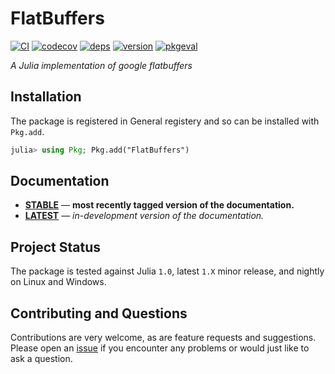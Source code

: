 
# FlatBuffers

[![CI](https://github.com/JuliaData/FlatBuffers.jl/workflows/CI/badge.svg)](https://github.com/JuliaData/FlatBuffers.jl/actions?query=workflow%3ACI)
[![codecov](https://codecov.io/gh/JuliaData/FlatBuffers.jl/branch/master/graph/badge.svg)](https://codecov.io/gh/JuliaData/FlatBuffers.jl)
[![deps](https://juliahub.com/docs/FlatBuffers/deps.svg)](https://juliahub.com/ui/Packages/FlatBuffers/rNtRK?t=2)
[![version](https://juliahub.com/docs/FlatBuffers/version.svg)](https://juliahub.com/ui/Packages/FlatBuffers/rNtRK)
[![pkgeval](https://juliahub.com/docs/FlatBuffers/pkgeval.svg)](https://juliahub.com/ui/Packages/FlatBuffers/rNtRK)

*A Julia implementation of google flatbuffers*

## Installation

The package is registered in General registery and so can be installed with `Pkg.add`.

```julia
julia> using Pkg; Pkg.add("FlatBuffers")
```

## Documentation

- [**STABLE**][docs-stable-url] &mdash; **most recently tagged version of the documentation.**
- [**LATEST**][docs-latest-url] &mdash; *in-development version of the documentation.*

## Project Status

The package is tested against Julia `1.0`, latest `1.X` minor release, and nightly on Linux and Windows.

## Contributing and Questions

Contributions are very welcome, as are feature requests and suggestions. Please open an
[issue][issues-url] if you encounter any problems or would just like to ask a question.



[docs-latest-img]: https://img.shields.io/badge/docs-latest-blue.svg
[docs-latest-url]: https://JuliaData.github.io/FlatBuffers.jl/latest

[docs-stable-img]: https://img.shields.io/badge/docs-stable-blue.svg
[docs-stable-url]: https://JuliaData.github.io/FlatBuffers.jl/stable


[issues-url]: https://github.com/JuliaData/FlatBuffers.jl/issues
